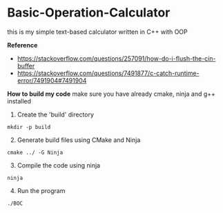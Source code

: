 # Basic-Operation-Calculator
this is my simple text-based calculator written in C++ with OOP

**Reference**
- https://stackoverflow.com/questions/257091/how-do-i-flush-the-cin-buffer
- https://stackoverflow.com/questions/7491877/c-catch-runtime-error/7491904#7491904

**How to build my code**
make sure you have already cmake, ninja and g++ installed

1. Create the 'build' directory
```
mkdir -p build
```
2. Generate build files using CMake and Ninja
```
cmake ../ -G Ninja
```
3. Compile the code using ninja
```
ninja
```
4. Run the program
```
./BOC
```
